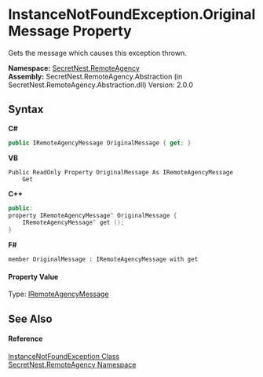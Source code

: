 # InstanceNotFoundException.OriginalMessage Property 
 

Gets the message which causes this exception thrown.

**Namespace:**&nbsp;<a href="N_SecretNest_RemoteAgency">SecretNest.RemoteAgency</a><br />**Assembly:**&nbsp;SecretNest.RemoteAgency.Abstraction (in SecretNest.RemoteAgency.Abstraction.dll) Version: 2.0.0

## Syntax

**C#**<br />
``` C#
public IRemoteAgencyMessage OriginalMessage { get; }
```

**VB**<br />
``` VB
Public ReadOnly Property OriginalMessage As IRemoteAgencyMessage
	Get
```

**C++**<br />
``` C++
public:
property IRemoteAgencyMessage^ OriginalMessage {
	IRemoteAgencyMessage^ get ();
}
```

**F#**<br />
``` F#
member OriginalMessage : IRemoteAgencyMessage with get

```


#### Property Value
Type: <a href="T_SecretNest_RemoteAgency_IRemoteAgencyMessage">IRemoteAgencyMessage</a>

## See Also


#### Reference
<a href="T_SecretNest_RemoteAgency_InstanceNotFoundException">InstanceNotFoundException Class</a><br /><a href="N_SecretNest_RemoteAgency">SecretNest.RemoteAgency Namespace</a><br />